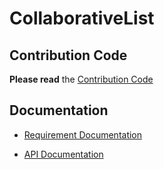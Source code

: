 # CollaborativeList

## Contribution Code
**Please read** the [Contribution Code](https://teamghostbuster.github.io/CollaborativeList/contribution-code/)

## Documentation
* [Requirement Documentation](https://teamghostbuster.github.io/CollaborativeList/)

* [API Documentation](https://teamghostbuster.github.io/server/)
